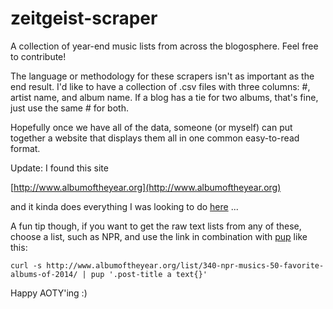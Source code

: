 zeitgeist-scraper
=================

A collection of year-end music lists from across the blogosphere. Feel free to contribute!

The language or methodology for these scrapers isn't as important as the end result. I'd like to have a collection of .csv files with three columns: #, artist name, and album name. If a blog has a tie for two albums, that's fine, just use the same # for both.

Hopefully once we have all of the data, someone (or myself) can put together a website that displays them all in one common easy-to-read format.

Update: I found this site

[http://www.albumoftheyear.org](http://www.albumoftheyear.org)

and it kinda does everything I was looking to do [here](http://www.albumoftheyear.org/lists.php) ...

A fun tip though, if you want to get the raw text lists from any of these, choose a list, such as NPR, and use the link in combination with [pup](https://github.com/EricChiang/pup) like this:

    curl -s http://www.albumoftheyear.org/list/340-npr-musics-50-favorite-albums-of-2014/ | pup '.post-title a text{}'

Happy AOTY'ing :)

